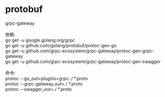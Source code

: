 # protobuf
grpc-gateway <br><br>
依赖:<br>
go get -u google.golang.org/grpc<br>
go get -u github.com/golang/protobuf/protoc-gen-go<br>
go get -u github.com/grpc-ecosystem/grpc-gateway/protoc-gen-grpc-gateway<br>
go get -u github.com/grpc-ecosystem/grpc-gateway/protoc-gen-swagger<br><br>
命令:<br>
protoc --go_out=plugins=grpc:./ *.proto<br>
protoc --grpc-gateway_out=./ *.proto<br>
protoc --swagger_out=./ *.proto<br>
